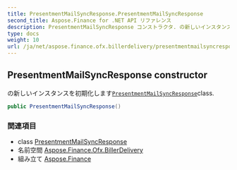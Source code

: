 ```yaml
---
title: PresentmentMailSyncResponse.PresentmentMailSyncResponse
second_title: Aspose.Finance for .NET API リファレンス
description: PresentmentMailSyncResponse コンストラクタ. の新しいインスタンスを初期化しますPresentmentMailSyncResponseclass.
type: docs
weight: 10
url: /ja/net/aspose.finance.ofx.billerdelivery/presentmentmailsyncresponse/presentmentmailsyncresponse/
---
```

## PresentmentMailSyncResponse constructor

の新しいインスタンスを初期化します[`PresentmentMailSyncResponse`](../)class.

```csharp
public PresentmentMailSyncResponse()
```

### 関連項目

* class [PresentmentMailSyncResponse](../)
* 名前空間 [Aspose.Finance.Ofx.BillerDelivery](../../presentmentmailsyncresponse/)
* 組み立て [Aspose.Finance](../../../)


